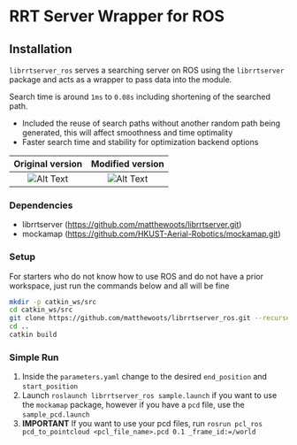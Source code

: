 # RRT Server Wrapper for ROS

## Installation
`librrtserver_ros` serves a searching server on ROS using the `librrtserver` package and acts as a wrapper to pass data into the module.

Search time is around `1ms` to `0.08s` including shortening of the searched path.
- Included the reuse of search paths without another random path being generated, this will affect smoothness and time optimality
- Faster search time and stability for optimization backend options

| Original version | Modified version |
| :---: | :---: |
| ![Alt Text](rrt_local_planning.gif) | ![Alt Text](modified_rrt.gif) |

### Dependencies
- librrtserver (https://github.com/matthewoots/librrtserver.git) 
- mockamap (https://github.com/HKUST-Aerial-Robotics/mockamap.git)

### Setup
For starters who do not know how to use ROS and do not have a prior workspace, just run the commands below and all will be fine
```bash
mkdir -p catkin_ws/src
cd catkin_ws/src
git clone https://github.com/matthewoots/librrtserver_ros.git --recurse-submodules
cd ..
catkin build
```
### Simple Run
1. Inside the `parameters.yaml` change to the desired `end_position` and `start_position`
2. Launch `roslaunch librrtserver_ros sample.launch` if you want to use the `mockamap` package, however if you have a `pcd` file, use the `sample_pcd.launch`
3. **IMPORTANT** If you want to use your pcd files, run `rosrun pcl_ros pcd_to_pointcloud <pcl_file_name>.pcd 0.1 _frame_id:=/world`
